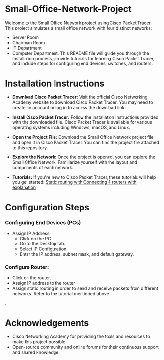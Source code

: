# Small-Office-Network-Project


Welcome to the Small Office Network project using Cisco Packet Tracer. This project simulates a small office network with four distinct networks: 
- Server Room 
- Chairman Room 
- IT Department
- Computer Department. 
This README file will guide you through the installation process, provide tutorials for learning Cisco Packet Tracer, and include steps for configuring end devices, switches, and routers.

# Installation Instructions
- **Download Cisco Packet Tracer:** Visit the official Cisco Networking Academy website to download Cisco Packet Tracer. You may need to create an account or log in to access the download link.

- **Install Cisco Packet Tracer:** Follow the installation instructions provided with the downloaded file. Cisco Packet Tracer is available for various operating systems including Windows, macOS, and Linux.

- **Open the Project File:** Download the Small Office Network project file and open it in Cisco Packet Tracer. You can find the project file attached to this repository.

- **Explore the Network:** Once the project is opened, you can explore the Small Office Network. Familiarize yourself with the layout and components of each network.

- **Tutorials:** If you're new to Cisco Packet Tracer, these tutorials will help you get started: [Static routing with Connecting 4 routers with explanation](https://youtu.be/rZw_b0wpQ00?si=a0IOwDnDuP12-De4)


# Configuration Steps

### Configuring End Devices (PCs)
- Assign IP Address:
    - Click on the PC.
    - Go to the Desktop tab.
    - Select IP Configuration.
    - Enter the IP address, subnet mask, and default gateway.
### Configure Router:
- Click on the router.
- Assign IP address to the router
- Assign static routing in order to send and receive packets from different networks. Refer to the tutorial mentioned above.

.

# Acknowledgements
- Cisco Networking Academy for providing the tools and resources to make this project possible.
- Open-source community and online forums for their continuous support and shared knowledge.
